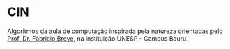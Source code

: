 # CIN
Algoritmos da aula de computação inspirada pela natureza orientadas pelo [Prof. Dr. Fabricio Breve](https://github.com/fbreve), na instituição UNESP - Campus Bauru.
